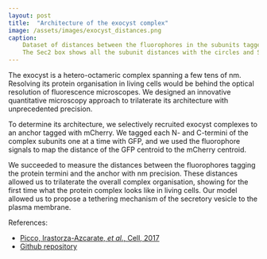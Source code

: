 ```yaml
---
layout: post
title:  "Architecture of the exocyst complex"
image: /assets/images/exocyst_distances.png
caption: 
    Dataset of distances between the fluorophores in the subunits tagged with GFP and anchor mCherry using the subunit on the y-axis (FRB tagged baits) to mediate the recruitment. Each box title indicates the subunit tagged with GFP.
    The Sec2 box shows all the subunit distances with the circles and Sec2-GFP distances with the filled dots. Error bars show the SE. 
---
```


The exocyst is a hetero-octameric complex spanning a few tens of nm. Resolving its protein organisation in living cells would be behind the optical resolution of fluorescence microscopes. We designed an innovative quantitative microscopy approach to trilaterate its architecture with unprecedented precision. 

To determine its architecture, we selectively recruited exocyst complexes to an anchor tagged with mCherry. We tagged each N- and C-termini of the complex subunits one at a time with GFP, and we used the fluorophore signals to map the distance of the GFP centroid to the mCherry centroid.

We succeeded to measure the distances between the fluorophores tagging the protein termini and the anchor with nm precision. These distances allowed us to trilaterate the overall complex organisation, showing for the first time what the protein complex looks like in living cells. Our model allowed us to propose a tethering mechanism of the secretory vesicle to the plasma membrane.

References:

- [Picco, Irastorza-Azcarate, *et al.*, Cell, 2017][cell]
- [Github repository][github-repo]

[cell]: https://www.cell.com/cell/fulltext/S0092-8674(17)30052-1
[github-repo]: https://github.com/apicco/exocyst_scripts/tree/master?tab=readme-ov-file#exocyst_scripts
